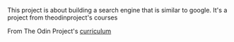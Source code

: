 This project is about building a search engine that is similar to google. It's a project from theodinproject's courses

From The Odin Project's [curriculum](http://www.theodinproject.com/courses/web-development-101/lessons/html-css)